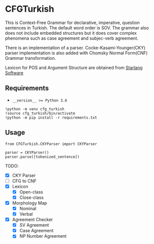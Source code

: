 # CFGTurkish

This is Context-Free Grammar for declarative, imperative, question sentences in Turkish. The default word order is SOV. The grammar also does
not include embedded structures but it does cover complex phenomena such as case agreement and subjec-verb agreement.

There is an implementation of a parser. Cocke-Kasami-Younger(CKY) parser implementation is also added with Chomsky Normal Form(CNF) Grammar transformation.

Lexicon for POS and Argument Structure are obtained from [Starlang Software](https://github.com/StarlangSoftware/Dictionary-Py/blob/master/Dictionary/data/turkish_dictionary.txt)

## Requirements

- `__version__ >= Python 3.6`

```
!python -m venv cfg_turkish
!source cfg_turkish/bin/activate
!python -m pip install -r requirements.txt
```
## Usage

```
from CFGTurkish.CKYParser import CKYParser

parser = CKYParser()
parser.parse([tokenized_sentence])
```

TODO:
- [x] CKY Parser
- [ ] CFG to CNF
- [x] Lexicon
    - [x] Open-class
    - [x] Close-class
- [x] Morphology Map
    - [x] Nominal
    - [x] Verbal
- [x] Agreement Checker
    - [x] SV Agreement
    - [x] Case Agreement
    - [x] NP Number Agreement